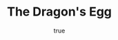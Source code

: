 ---
title: "The Dragon's Egg"
bookCover: "/assets/book-covers/the-dragons-egg.jpg"
slug: "the-dragons-egg"
bookAuthor: "Robert L. Forward"
rating: 10
done: false
amazonLink: ""
author:
  name: Rico Trebeljahr
  picture: "/assets/blog/profile.jpeg"
---